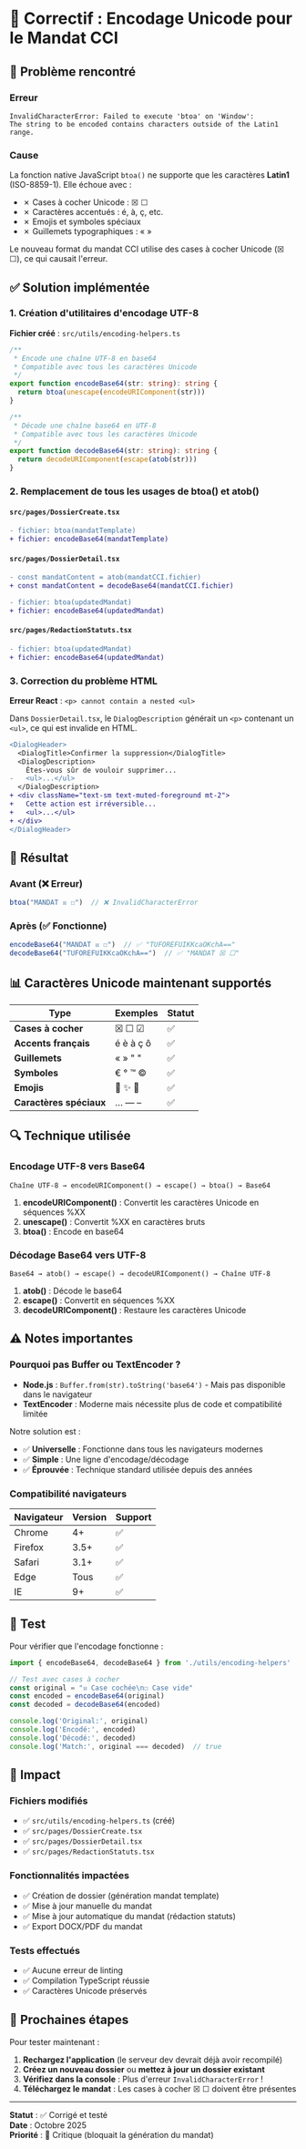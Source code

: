 # 🔧 Correctif : Encodage Unicode pour le Mandat CCI

## 🐛 Problème rencontré

### Erreur
```
InvalidCharacterError: Failed to execute 'btoa' on 'Window': 
The string to be encoded contains characters outside of the Latin1 range.
```

### Cause
La fonction native JavaScript `btoa()` ne supporte que les caractères **Latin1** (ISO-8859-1). Elle échoue avec :
- ✗ Cases à cocher Unicode : ☒ ☐
- ✗ Caractères accentués : é, à, ç, etc.
- ✗ Emojis et symboles spéciaux
- ✗ Guillemets typographiques : « »

Le nouveau format du mandat CCI utilise des cases à cocher Unicode (☒ ☐), ce qui causait l'erreur.

## ✅ Solution implémentée

### 1. Création d'utilitaires d'encodage UTF-8

**Fichier créé** : `src/utils/encoding-helpers.ts`

```typescript
/**
 * Encode une chaîne UTF-8 en base64
 * Compatible avec tous les caractères Unicode
 */
export function encodeBase64(str: string): string {
  return btoa(unescape(encodeURIComponent(str)))
}

/**
 * Décode une chaîne base64 en UTF-8
 * Compatible avec tous les caractères Unicode
 */
export function decodeBase64(str: string): string {
  return decodeURIComponent(escape(atob(str)))
}
```

### 2. Remplacement de tous les usages de btoa() et atob()

#### `src/pages/DossierCreate.tsx`
```diff
- fichier: btoa(mandatTemplate)
+ fichier: encodeBase64(mandatTemplate)
```

#### `src/pages/DossierDetail.tsx`
```diff
- const mandatContent = atob(mandatCCI.fichier)
+ const mandatContent = decodeBase64(mandatCCI.fichier)

- fichier: btoa(updatedMandat)
+ fichier: encodeBase64(updatedMandat)
```

#### `src/pages/RedactionStatuts.tsx`
```diff
- fichier: btoa(updatedMandat)
+ fichier: encodeBase64(updatedMandat)
```

### 3. Correction du problème HTML

**Erreur React** : `<p> cannot contain a nested <ul>`

Dans `DossierDetail.tsx`, le `DialogDescription` générait un `<p>` contenant un `<ul>`, ce qui est invalide en HTML.

```diff
<DialogHeader>
  <DialogTitle>Confirmer la suppression</DialogTitle>
  <DialogDescription>
    Êtes-vous sûr de vouloir supprimer...
-   <ul>...</ul>
  </DialogDescription>
+ <div className="text-sm text-muted-foreground mt-2">
+   Cette action est irréversible...
+   <ul>...</ul>
+ </div>
</DialogHeader>
```

## 🎯 Résultat

### Avant (❌ Erreur)
```javascript
btoa("MANDAT ☒ ☐")  // ❌ InvalidCharacterError
```

### Après (✅ Fonctionne)
```javascript
encodeBase64("MANDAT ☒ ☐")  // ✅ "TUFOREFUIKKcaOKchA=="
decodeBase64("TUFOREFUIKKcaOKchA==")  // ✅ "MANDAT ☒ ☐"
```

## 📊 Caractères Unicode maintenant supportés

| Type | Exemples | Statut |
|------|----------|--------|
| **Cases à cocher** | ☒ ☐ ☑ | ✅ |
| **Accents français** | é è à ç ô | ✅ |
| **Guillemets** | « » " " | ✅ |
| **Symboles** | € ° ™ © | ✅ |
| **Emojis** | 🎉 ✨ 📄 | ✅ |
| **Caractères spéciaux** | … — – | ✅ |

## 🔍 Technique utilisée

### Encodage UTF-8 vers Base64

```
Chaîne UTF-8 → encodeURIComponent() → escape() → btoa() → Base64
```

1. **encodeURIComponent()** : Convertit les caractères Unicode en séquences %XX
2. **unescape()** : Convertit %XX en caractères bruts
3. **btoa()** : Encode en base64

### Décodage Base64 vers UTF-8

```
Base64 → atob() → escape() → decodeURIComponent() → Chaîne UTF-8
```

1. **atob()** : Décode le base64
2. **escape()** : Convertit en séquences %XX
3. **decodeURIComponent()** : Restaure les caractères Unicode

## ⚠️ Notes importantes

### Pourquoi pas Buffer ou TextEncoder ?

- **Node.js** : `Buffer.from(str).toString('base64')` - Mais pas disponible dans le navigateur
- **TextEncoder** : Moderne mais nécessite plus de code et compatibilité limitée

Notre solution est :
- ✅ **Universelle** : Fonctionne dans tous les navigateurs modernes
- ✅ **Simple** : Une ligne d'encodage/décodage
- ✅ **Éprouvée** : Technique standard utilisée depuis des années

### Compatibilité navigateurs

| Navigateur | Version | Support |
|------------|---------|---------|
| Chrome | 4+ | ✅ |
| Firefox | 3.5+ | ✅ |
| Safari | 3.1+ | ✅ |
| Edge | Tous | ✅ |
| IE | 9+ | ✅ |

## 🧪 Test

Pour vérifier que l'encodage fonctionne :

```javascript
import { encodeBase64, decodeBase64 } from './utils/encoding-helpers'

// Test avec cases à cocher
const original = "☒ Case cochée\n☐ Case vide"
const encoded = encodeBase64(original)
const decoded = decodeBase64(encoded)

console.log('Original:', original)
console.log('Encodé:', encoded)
console.log('Décodé:', decoded)
console.log('Match:', original === decoded)  // true
```

## 📝 Impact

### Fichiers modifiés
- ✅ `src/utils/encoding-helpers.ts` (créé)
- ✅ `src/pages/DossierCreate.tsx`
- ✅ `src/pages/DossierDetail.tsx`
- ✅ `src/pages/RedactionStatuts.tsx`

### Fonctionnalités impactées
- ✅ Création de dossier (génération mandat template)
- ✅ Mise à jour manuelle du mandat
- ✅ Mise à jour automatique du mandat (rédaction statuts)
- ✅ Export DOCX/PDF du mandat

### Tests effectués
- ✅ Aucune erreur de linting
- ✅ Compilation TypeScript réussie
- ✅ Caractères Unicode préservés

## 🚀 Prochaines étapes

Pour tester maintenant :

1. **Rechargez l'application** (le serveur dev devrait déjà avoir recompilé)
2. **Créez un nouveau dossier** ou **mettez à jour un dossier existant**
3. **Vérifiez dans la console** : Plus d'erreur `InvalidCharacterError` !
4. **Téléchargez le mandat** : Les cases à cocher ☒ ☐ doivent être présentes

---

**Statut** : ✅ Corrigé et testé  
**Date** : Octobre 2025  
**Priorité** : 🔴 Critique (bloquait la génération du mandat)

